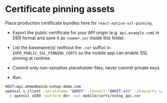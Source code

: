# Certificate pinning assets

Place production certificate bundles here for `react-native-ssl-pinning`.

- Export the public certificate for your API origin (e.g. `api.example.com`) in DER format and save
  it as `<name>.cer` inside this folder.
- List the basename(s) (without the `.cer` suffix) in `EXPO_PUBLIC_SSL_PINNING_CERTS` so the mobile
  app can enable SSL pinning at runtime.
- Commit only non-sensitive placeholder files; never commit private keys.

- Run:

```bash
HOST=api.ahmedmonib-eshop-demo.com
openssl s_client -servername "$HOST" -connect "$HOST:443" -showcerts </dev/null \
  | openssl x509 -outform der -out mobile/certs/eshop_api.cer
```
